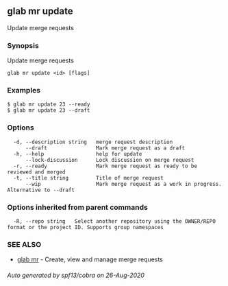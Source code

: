 ## glab mr update

Update merge requests

### Synopsis

Update merge requests

```
glab mr update <id> [flags]
```

### Examples

```
$ glab mr update 23 --ready
$ glab mr update 23 --draft

```

### Options

```
  -d, --description string   merge request description
      --draft                Mark merge request as a draft
  -h, --help                 help for update
      --lock-discussion      Lock discussion on merge request
  -r, --ready                Mark merge request as ready to be reviewed and merged
  -t, --title string         Title of merge request
      --wip                  Mark merge request as a work in progress. Alternative to --draft
```

### Options inherited from parent commands

```
  -R, --repo string   Select another repository using the OWNER/REPO format or the project ID. Supports group namespaces
```

### SEE ALSO

* [glab mr](glab_mr.md)	 - Create, view and manage merge requests

###### Auto generated by spf13/cobra on 26-Aug-2020
